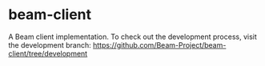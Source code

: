 beam-client
=============

A Beam client implementation. To check out the development process, visit the development branch: https://github.com/Beam-Project/beam-client/tree/development 
